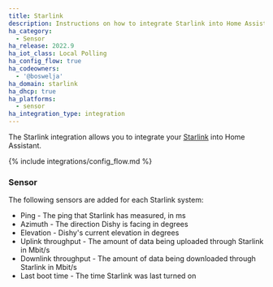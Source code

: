 ```yaml
---
title: Starlink
description: Instructions on how to integrate Starlink into Home Assistant.
ha_category:
  - Sensor
ha_release: 2022.9
ha_iot_class: Local Polling
ha_config_flow: true
ha_codeowners:
  - '@boswelja'
ha_domain: starlink
ha_dhcp: true
ha_platforms:
  - sensor
ha_integration_type: integration
---
```


The Starlink integration allows you to integrate your [Starlink](https://www.starlink.com/) into Home Assistant.

{% include integrations/config_flow.md %}

### Sensor

The following sensors are added for each Starlink system:

- Ping - The ping that Starlink has measured, in ms
- Azimuth - The direction Dishy is facing in degrees
- Elevation - Dishy's current elevation in degrees
- Uplink throughput - The amount of data being uploaded through Starlink in Mbit/s
- Downlink throughput - The amount of data being downloaded through Starlink in Mbit/s
- Last boot time - The time Starlink was last turned on
